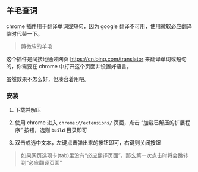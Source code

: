 羊毛查词
--------

chrome 插件用于翻译单词或短句，因为 google 翻译不可用，使用微软必应翻译临时代替一下。

> 薅微软的羊毛

这个插件是间接地通过网页 <https://cn.bing.com/translator> 来翻译单词或短句的，你需要在 chrome 中打开这个页面并设置好语言。

虽然效果不怎么好，但凑合着用吧。

### 安装

1. 下载并解压

2. 使用 chrome 进入 `chrome://extensions/` 页面，点击 “加载已解压的扩展程序” 按钮，选则 **`build`** 目录即可

3. 双击或选中文本，左键点击弹出来的按钮即可，右键则关闭按钮

  > 如果网页选项卡(tab)里没有“必应翻译页面”，那么第一次点击时将会跳转到“必应翻译页面”

